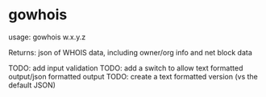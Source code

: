 # gowhois

usage: gowhois w.x.y.z

Returns: json of WHOIS data, including owner/org info and net block data

TODO: add input validation
TODO: add a switch to allow text formatted output/json formatted output
TODO: create a text formatted version (vs the default JSON)


